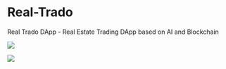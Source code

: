 # Real-Trado

Real Trado DApp - Real Estate Trading DApp based on AI and Blockchain 

<a href="https://real-trado.vercel.app/"><img src="https://img.shields.io/badge/View%20Deployment-view%20now-red"></a>

<img src="https://github.com/DarinJoshua-dev/House_Price-Recommendation-Engine/blob/master/Real%20Trado.png">
